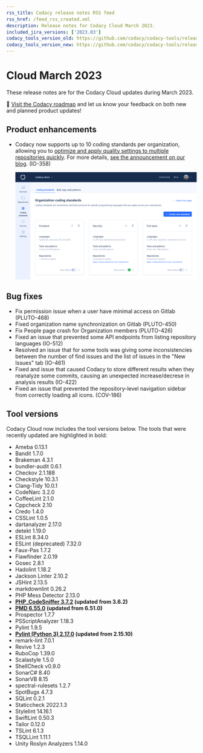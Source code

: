 ```yaml
---
rss_title: Codacy release notes RSS feed
rss_href: /feed_rss_created.xml
description: Release notes for Codacy Cloud March 2023.
included_jira_versions: ['2023.03']
codacy_tools_version_old: https://github.com/codacy/codacy-tools/releases/tag/6.7.116
codacy_tools_version_new: https://github.com/codacy/codacy-tools/releases/tag/7.0.9
---
```


# Cloud March 2023

These release notes are for the Codacy Cloud updates during March 2023.

📢 [Visit the Codacy roadmap](https://roadmap.codacy.com) and <span class="skip-vale">let us know</span> your feedback on both new and planned product updates!

<!--TODO Check these issues manually

Jira issues without release notes

Epics:
-   https://codacy.atlassian.net/browse/PLUTO-388 Mention at least new API endpoint
Bugs and Community Issues:
-   https://codacy.atlassian.net/browse/TS-288 Adds ESLint plugin
-   https://codacy.atlassian.net/browse/TS-274
-   https://codacy.atlassian.net/browse/TS-214
-   https://codacy.atlassian.net/browse/TS-109
-   https://codacy.atlassian.net/browse/TS-56
-   https://codacy.atlassian.net/browse/DOCS-540 Mention doc fix
-->

## Product enhancements

-   Codacy now supports up to 10 coding standards per organization, allowing you to [optimize and apply quality settings to multiple repositories <span class="skip-vale">quickly</span>](../../organizations/using-a-coding-standard.md). For more details, [see the announcement on our blog](https://blog.codacy.com/organization-coding-standards-just-got-better/). (IO-358)

    ![Multiple coding standards](../images/io-358.png)

## Bug fixes

-   Fix permission issue when a user have minimal access on Gitlab (PLUTO-468)
-   Fixed organization name synchronization on Gitlab (PLUTO-450)
-   Fix People page crash for Organization members (PLUTO-426)
-   Fixed an issue that prevented some API endpoints from listing repository languages (IO-512)
-   Resolved an issue that for some tools was giving some inconsistencies between the number of find issues and the list of issues in the "New Issues" tab (IO-461)
-   Fixed and issue that caused Codacy to store different results when they reanalyze some commits, causing an unexpected increase/decrese in analysis results (IO-422)
-   Fixed an issue that prevented the repository-level navigation sidebar from correctly loading all icons. (COV-186)

## Tool versions

Codacy Cloud now includes the tool versions below. The tools that were recently updated are highlighted in bold:

-   Ameba 0.13.1
-   Bandit 1.7.0
-   Brakeman 4.3.1
-   bundler-audit 0.6.1
-   Checkov 2.1.188
-   Checkstyle 10.3.1
-   Clang-Tidy 10.0.1
-   CodeNarc 3.2.0
-   CoffeeLint 2.1.0
-   Cppcheck 2.10
-   Credo 1.4.0
-   CSSLint 1.0.5
-   dartanalyzer 2.17.0
-   detekt 1.19.0
-   ESLint 8.34.0
-   ESLint (deprecated) 7.32.0
-   Faux-Pas 1.7.2
-   Flawfinder 2.0.19
-   Gosec 2.8.1
-   Hadolint 1.18.2
-   Jackson Linter 2.10.2
-   JSHint 2.13.5
-   markdownlint 0.26.2
-   PHP Mess Detector 2.13.0
-   **[PHP_CodeSniffer 3.7.2](https://github.com/squizlabs/PHP_CodeSniffer/releases/tag/3.7.2) (updated from 3.6.2)**
-   **[PMD 6.55.0](https://pmd.sourceforge.io/pmd-6.55.0/pmd_release_notes.html) (updated from 6.51.0)**
-   Prospector 1.7.7
-   PSScriptAnalyzer 1.18.3
-   Pylint 1.9.5
-   **[Pylint (Python 3) 2.17.0](https://github.com/PyCQA/pylint/releases/tag/v2.17.0) (updated from 2.15.10)**
-   remark-lint 7.0.1
-   Revive 1.2.3
-   RuboCop 1.39.0
-   Scalastyle 1.5.0
-   ShellCheck v0.9.0
-   SonarC# 8.40
-   SonarVB 8.15
-   spectral-rulesets 1.2.7
-   SpotBugs 4.7.3
-   SQLint 0.2.1
-   Staticcheck 2022.1.3
-   Stylelint 14.16.1
-   SwiftLint 0.50.3
-   Tailor 0.12.0
-   TSLint 6.1.3
-   TSQLLint 1.11.1
-   Unity Roslyn Analyzers 1.14.0
